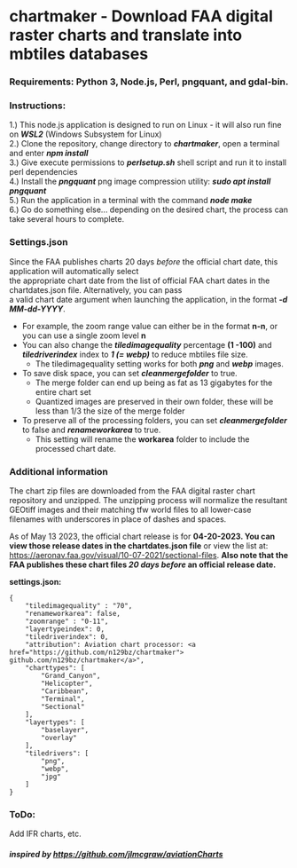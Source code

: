 # chartmaker - Download FAA digital raster charts and translate into mbtiles databases  
### Requirements: Python 3, Node.js, Perl, pngquant, and gdal-bin.
### Instructions:   
1.) This node.js application is designed to run on Linux - it will also run fine on ***WSL2*** (Windows Subsystem for Linux)         
2.) Clone the repository, change directory to ***chartmaker***, open a terminal and enter ***npm install***        
3.) Give execute permissions to ***perlsetup.sh*** shell script and run it to install perl dependencies           
4.) Install the ***pngquant*** png image compression utility: ***sudo apt install pngquant***      
5.) Run the application in a terminal with the command ***node make***               
6.) Go do something else... depending on the desired chart, the process can take several hours to complete.     
     
### Settings.json  
Since the FAA publishes charts 20 days *before* the official chart date, this application will automatically select                 
the appropriate chart date from the list of official FAA chart dates in the chartdates.json file.  Alternatively, you can pass              
a valid chart date argument when launching the application, in the format ***-d MM-dd-YYYY***.                     
                   
*  For example, the zoom range value can either be in the format **n-n**, or you can use a single zoom level **n**                
*  You can also change the ***tiledimagequality*** percentage **(1 -100)** and ***tiledriverindex*** index to ***1 (= webp)*** to reduce mbtiles file size.    
   *  The tiledimagequality setting works for both ***png*** and ***webp*** images.  
*  To save disk space, you can set ***cleanmergefolder*** to true.
   *  The merge folder can end up being as fat as 13 gigabytes for the entire chart set
   *  Quantized images are preserved in their own folder, these will be less than 1/3 the size of the merge folder
*  To preserve all of the processing folders, you can set ***cleanmergefolder*** to false and ***renameworkarea*** to true.
   *  This setting will rename the **workarea** folder to include the processed chart date. 

### Additional information       
The chart zip files are downloaded from the FAA digital raster chart repository and unzipped. The unzipping process will normalize the resultant GEOtiff images and their matching tfw world files to all lower-case filenames with underscores in place of dashes and spaces.     
       
As of May 13 2023, the official chart release is for **04-20-2023. You can view those release dates in the chartdates.json file** or view the list at: https://aeronav.faa.gov/visual/10-07-2021/sectional-files. **Also note that the FAA publishes these chart files *20 days before* an official release date.**        
                       
**settings.json:**                                                                                                              
```
{
    "tiledimagequality" : "70",
    "renameworkarea": false,
    "zoomrange" : "0-11",
    "layertypeindex": 0,
    "tiledriverindex": 0,
    "attribution": Aviation chart processor: <a href="https://github.com/n129bz/chartmaker"> github.com/n129bz/chartmaker</a>",
    "charttypes": [
        "Grand_Canyon",
        "Helicopter",
        "Caribbean",
        "Terminal",
        "Sectional"
    ],
    "layertypes": [
        "baselayer", 
        "overlay"
    ],
    "tiledrivers": [
        "png",
        "webp",
        "jpg"
    ]
}
```
### ToDo:    
Add IFR charts, etc.    
     
      
#### ***inspired by https://github.com/jlmcgraw/aviationCharts*** 

